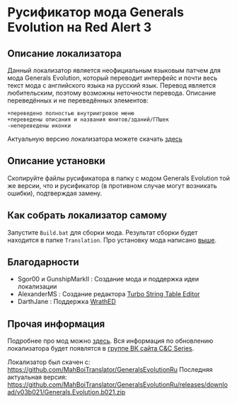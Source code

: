 # Русификатор мода Generals Evolution на Red Alert 3
## Описание локализатора
Данный локализатор является неофициальным языковым патчем для мода Generals Evolution, который переводит интерфейс и почти весь текст мода с английского языка на русский язык. Перевод является любительским, поэтому возможны неточности перевода. Описание переведённых и не переведённых элементов:

	+переведено полностью внутриигровое меню
	+переведены описания и названия юнитов/зданий/ГПшек
	-непереведены иконки

Актуальную версию локализатора можете скачать [здесь](https://github.com/MahBoiTranslator/GeneralsEvolutionRu/releases/download/v03b021/Generals.Evolution.b021.zip)

## Описание установки
Скопируйте файлы русификатора в папку с модом Generals Evolution той же версии, что и русификатор (в противном случае могут возникать ошибки), подтверждая замену.

## Как собрать локализатор самому
Запустите `Build.bat` для сборки мода. Результат сборки будет находится в папке `Translation`. Про установку мода написано [выше](https://github.com/MahBoiTranslator/GeneralsEvolutionRu#описание-установки).

## Благодарности
* Sgor00 и GunshipMarkII : Создание мода и поддержка идеи локализации
* AlexanderMS            : Создание редактора [Turbo String Table Editor](https://web.archive.org/web/20200411001236/http://alexanderms.narod.ru/AboutCSFEditor.html)
* DarthJane              : Поддержка [WrathED](https://github.com/Qibbi/WrathEd2012)

## Прочая информация
Подробнее про мод можно [здесь](https://cncseries.ru/generals-evolution/). Вся информация по обновлению локализатора будет появлятся в [группе ВК сайта C&C Series](https://vk.com/cncseries).

Локализатор был скачен с: https://github.com/MahBoiTranslator/GeneralsEvolutionRu
Последняя актуальная версия: https://github.com/MahBoiTranslator/GeneralsEvolutionRu/releases/download/v03b021/Generals.Evolution.b021.zip

